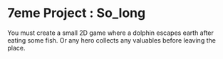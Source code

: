 # 7eme Project : So_long

You must create a small 2D game where a dolphin escapes earth after eating some fish. Or any hero collects any valuables before leaving the place.


